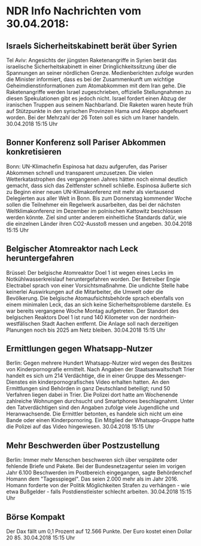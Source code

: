 # NDR Info Nachrichten vom 30.04.2018:


## Israels Sicherheitskabinett berät über Syrien
Tel Aviv: Angesichts der jüngsten Raketenangriffe in Syrien berät das israelische Sicherheitskabinett in einer Dringlichkeitssitzung über die Spannungen an seiner nördlichen Grenze. Medienberichten zufolge wurden die Minister informiert, dass es bei der Zusammenkunft um wichtige Geheimdienstinformationen zum Atomabkommen mit dem Iran gehe. Die Raketenangriffe werden Israel zugeschrieben, offizielle Stellungnahmen zu diesen Spekulationen gibt es jedoch nicht. Israel fordert einen Abzug der iranischen Truppen aus seinem Nachbarland. Die Raketen waren heute früh auf Stützpunkte in den syrischen Provinzen Hama und Aleppo abgefeuert worden. Bei der Mehrzahl der 26 Toten soll es sich um Iraner handeln. 30.04.2018 15:15 Uhr 

## Bonner Konferenz soll Pariser Abkommen konkretisieren
Bonn: UN-Klimachefin Espinosa hat dazu aufgerufen, das Pariser Abkommen schnell und transparent umzusetzen. Die vielen Wetterkatastrophen des vergangenen Jahres hätten noch einmal deutlich gemacht, dass sich das Zeitfenster schnell schließe. Espinosa äußerte sich zu Beginn einer neuen UN-Klimakonferenz mit mehr als viertausend Delegierten aus aller Welt in Bonn. Bis zum Donnerstag kommender Woche sollen die Teilnehmer ein Regelwerk ausarbeiten, das bei der nächsten Weltklimakonferenz im Dezember im polnischen Kattowitz beschlossen werden könnte. Ziel sind unter anderem einheitliche Standards dafür, wie die einzelnen Länder ihren CO2-Ausstoß messen und angeben. 30.04.2018 15:15 Uhr 

## Belgischer Atomreaktor nach Leck heruntergefahren
Brüssel: Der belgische Atomreaktor Doel 1 ist wegen eines Lecks im Notkühlwasserkreislauf heruntergefahren worden. Der Betreiber Engie Electrabel sprach von einer Vorsichtsmaßnahme. Die undichte Stelle habe keinerlei Auswirkungen auf die Mitarbeiter, die Umwelt oder die Bevölkerung. Die belgische Atomaufsichtsbehörde sprach ebenfalls von einem minimalen Leck, das an sich keine Sicherheitsprobleme darstelle. Es war bereits vergangene Woche Montag aufgetreten. Der Standort des belgischen Reaktors Doel 1 ist rund 140 Kilometer von der nordrhein-westfälischen Stadt Aachen entfernt. Die Anlage soll nach derzeitigen Planungen noch bis 2025 am Netz bleiben. 30.04.2018 15:15 Uhr 

## Ermittlungen gegen Whatsapp-Nutzer
Berlin: Gegen mehrere Hundert Whatsapp-Nutzer wird wegen des Besitzes von Kinderpornografie ermittelt. Nach Angaben der Staatsanwaltschaft Trier handelt es sich um 214 Verdächtige, die in einer Gruppe des Messenger-Dienstes ein kinderpornografisches Video erhalten hatten. An den Ermittlungen sind Behörden in ganz Deutschland beteiligt; rund 50 Verfahren liegen dabei in Trier. Die Polizei dort hatte am Wochenende zahlreiche Wohnungen durchsucht und Smartphones beschlagnahmt. Unter den Tatverdächtigen sind den Angaben zufolge viele Jugendliche und Heranwachsende. Die Ermittler betonten, es handele sich nicht um eine Bande oder einen Kinderpornoring. Ein Mitglied der Whatsapp-Gruppe hatte die Polizei auf das Video hingewiesen. 30.04.2018 15:15 Uhr 

## Mehr Beschwerden über Postzustellung
Berlin: Immer mehr Menschen beschweren sich über verspätete oder fehlende Briefe und Pakete. Bei der Bundesnetzagentur seien im vorigen Jahr 6.100 Beschwerden im Postbereich eingegangen, sagte Behördenchef Homann dem "Tagesspiegel". Das seien 2.000 mehr als im Jahr 2016. Homann forderte von der Politik Möglichkeiten Strafen zu verhängen - wie etwa Bußgelder - falls Postdienstleister schlecht arbeiten. 30.04.2018 15:15 Uhr 

## Börse Kompakt
Der Dax fällt um 0,1 Prozent auf 12.566 Punkte. Der Euro kostet einen Dollar 20 85. 30.04.2018 15:15 Uhr 
